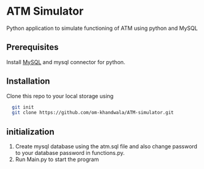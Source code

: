# ATM Simulator
Python application to simulate functioning of ATM using python and MySQL

## Prerequisites
Install <a href="https://www.mysql.com/downloads/">MySQL</a> and mysql connector for python.

## Installation
Clone this repo to your local storage using

```bash
  git init
  git clone https://github.com/om-khandwala/ATM-simulator.git
```

## initialization
1. Create mysql database using the atm.sql file and also change password to your database password in functions.py.
2. Run Main.py to start the program
